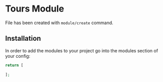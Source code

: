 # Tours Module
 
File has been created with `module/create` command. 
 
## Installation

In order to add the modules to your project go into the modules section of your config:

```php
return [
 
];
```